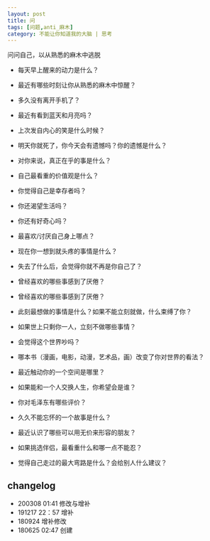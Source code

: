 ```yaml
---
layout: post
title: 问
tags: [问题,anti_麻木]
category: 不能让你知道我的大脑 | 思考
---
```


问问自己，以从熟悉的麻木中逃脱

- 每天早上醒来的动力是什么？
- 最近有哪些时刻让你从熟悉的麻木中惊醒？
- 多久没有离开手机了？
- 最近有看到蓝天和月亮吗？
- 上次发自内心的笑是什么时候？
- 明天你就死了，你今天会有遗憾吗？你的遗憾是什么？
- 对你来说，真正在乎的事是什么？
- 自己最看重的价值观是什么？
- 你觉得自己是幸存者吗？
- 你还渴望生活吗？
- 你还有好奇心吗？
- 最喜欢/讨厌自己身上哪点？
- 现在你一想到就头疼的事情是什么？
- 失去了什么后，会觉得你就不再是你自己了？
- 曾经喜欢的哪些事感到了厌倦？
- 曾经喜欢的哪些事感到了厌倦？
- 此刻最想做的事情是什么？如果不能立刻就做，什么束缚了你？
- 如果世上只剩你一人，立刻不做哪些事情？
- 会觉得这个世界吵吗？

- 哪本书（漫画，电影，动漫，艺术品，画）改变了你对世界的看法？
- 最近触动你的一个空间是哪里？
- 如果能和一个人交换人生，你希望会是谁？
- 你对毛泽东有哪些评价？
- 久久不能忘怀的一个故事是什么？
        
- 最近认识了哪些可以用无价来形容的朋友？
- 如果挑选伴侣，最看重什么和哪一点不能忍？  
- 觉得自己走过的最大弯路是什么？会给别人什么建议？

## changelog
- 200308 01:41 修改与增补
- 191217 22：57 增补
- 180924 增补修改
- 180625 02:47 创建




